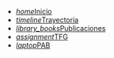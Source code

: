 <!DOCTYPE html>
<html>
<head>
   <link href="https://fonts.googleapis.com/icon?family=Material+Icons" rel="stylesheet">
   <link rel="stylesheet" href="css/style.css">
</head>

<body>
   <nav id="navegador">
      <ul>
         <li><a href="http://ags.aarongs.org/" class="active"><i class="material-icons">home</i>Inicio</a></li>
         <li><a href="https://AaronGS1999.github.io/aarongs.github.io/Trayectoria.html"><i class="material-icons">timeline</i>Trayectoria</a></li>
         <li><a href="https://AaronGS1999.github.io/aarongs.github.io/Publicaciones.html"><i class="material-icons">library_books</i>Publicaciones</a></li>
         <li><a href="https://AaronGS1999.github.io/aarongs.github.io/TFG.html"><i class="material-icons">assignment</i>TFG</a></li>
         <li><a href="https://AaronGS1999.github.io/aarongs.github.io/programacion_aplicada.html"><i class="material-icons">laptop</i>PAB</a></li>
      </ul>
   </nav>
</body>
</html>
